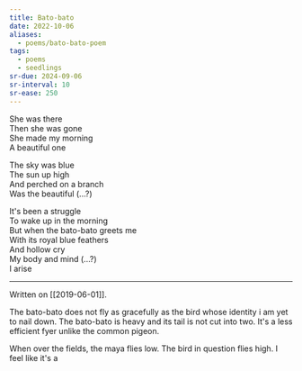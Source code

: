 ```yaml
---
title: Bato-bato
date: 2022-10-06
aliases:
  - poems/bato-bato-poem
tags:
  - poems
  - seedlings
sr-due: 2024-09-06
sr-interval: 10
sr-ease: 250
---
```

She was there  
Then she was gone  
She made my morning  
A beautiful one  

The sky was blue  
The sun up high  
And perched on a branch  
Was the beautiful (...?)  

It's been a struggle  
To wake up in the morning  
But when the bato-bato greets me  
With its royal blue feathers  
And hollow cry  
My body and mind (...?)  
I arise  

---
Written on [[2019-06-01]].

The bato-bato does not fly as gracefully as the bird whose identity i am yet to nail down. The bato-bato is heavy and its tail is not cut into two. It's a less efficient fyer unlike the common pigeon.

When over the fields, the maya flies low. The bird in question flies high. I feel like it's a